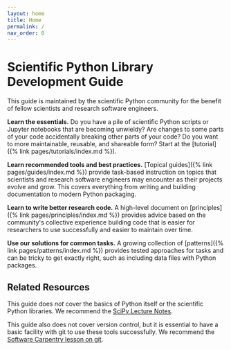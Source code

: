 ```yaml
---
layout: home
title: Home
permalink: /
nav_order: 0
---
```


# Scientific Python Library Development Guide

This guide is maintained by the scientific Python community for the benefit of
fellow scientists and research software engineers.

**Learn the essentials.** Do you have a pile of scientific Python scripts or
Jupyter notebooks that are becoming unwieldy? Are changes to some parts of your
code accidentally breaking other parts of your code? Do you want to more
maintainable, reusable, and shareable form? Start at the
[tutorial]({% link pages/tutorials/index.md %}).

**Learn recommended tools and best practices.** [Topical
guides]({% link pages/guides/index.md %}) provide task-based instruction on
topics that scientists and research software engineers may encounter as their
projects evolve and grow. This covers everything from writing and building
documentation to modern Python packaging.

**Learn to write better research code.** A high-level document on
[principles]({% link pages/principles/index.md %}) provides advice based on the
community's collective experience building code that is easier for researchers
to use successfully and easier to maintain over time.

**Use our solutions for common tasks.** A growing collection of
[patterns]({% link pages/patterns/index.md %}) provides tested approaches for
tasks and can be tricky to get exactly right, such as including data files with
Python packages.

## Related Resources

This guide does _not_ cover the basics of Python itself or the scientific Python
libraries. We recommend the [SciPy Lecture Notes](https://scipy-lectures.org/).

This guide also does not cover version control, but it is essential to have a
basic facility with git to use these tools successfully. We recommend the
[Software Carpentry lesson on git](https://swcarpentry.github.io/git-novice/).
